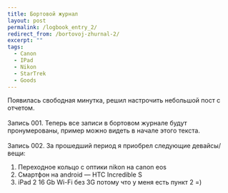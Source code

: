 ```yaml
---
title: Бортовой журнал
layout: post
permalink: /logbook_entry_2/
redirect_from: /bortovoj-zhurnal-2/
excerpt: ""
tags:
  - Canon
  - IPad
  - Nikon
  - StarTrek
  - Goods
---
```


Появилась свободная минутка, решил настрочить небольшой пост с отчетом.
<br>
<br>
Запись 001. Теперь все записи в бортовом журнале будут пронумерованы, пример можно видеть в начале этого текста.
<br>
<br>
Запись 002. За прошедший период я приобрел следующие девайсы/вещи:

1. Переходное кольцо с оптики nikon на canon eos
2. Смартфон на android &#8212; HTC Incredible S
3. iPad 2 16 Gb Wi-Fi без 3G потому что у меня есть пункт 2 =)
